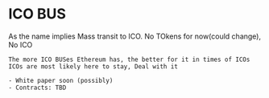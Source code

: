 # ICO BUS
As the name implies Mass transit to ICO. No TOkens for now(could change), No ICO  

``` 
The more ICO BUSes Ethereum has, the better for it in times of ICOs  
ICOs are most likely here to stay, Deal with it

- White paper soon (possibly)
- Contracts: TBD
